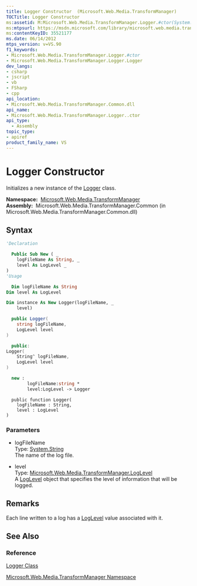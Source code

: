 ```yaml
---
title: Logger Constructor  (Microsoft.Web.Media.TransformManager)
TOCTitle: Logger Constructor
ms:assetid: M:Microsoft.Web.Media.TransformManager.Logger.#ctor(System.String,Microsoft.Web.Media.TransformManager.LogLevel)
ms:mtpsurl: https://msdn.microsoft.com/library/microsoft.web.media.transformmanager.logger.logger(v=VS.90)
ms:contentKeyID: 35521177
ms.date: 06/14/2012
mtps_version: v=VS.90
f1_keywords:
- Microsoft.Web.Media.TransformManager.Logger.#ctor
- Microsoft.Web.Media.TransformManager.Logger.Logger
dev_langs:
- csharp
- jscript
- vb
- FSharp
- cpp
api_location:
- Microsoft.Web.Media.TransformManager.Common.dll
api_name:
- Microsoft.Web.Media.TransformManager.Logger..ctor
api_type:
  - Assembly
topic_type:
- apiref
product_family_name: VS
---
```


# Logger Constructor

Initializes a new instance of the [Logger](logger-class-microsoft-web-media-transformmanager.md) class.

**Namespace:**  [Microsoft.Web.Media.TransformManager](microsoft-web-media-transformmanager-namespace.md)  
**Assembly:**  Microsoft.Web.Media.TransformManager.Common (in Microsoft.Web.Media.TransformManager.Common.dll)

## Syntax

```vb
'Declaration

  Public Sub New ( _
    logFileName As String, _
    level As LogLevel _
)
'Usage

  Dim logFileName As String
Dim level As LogLevel

Dim instance As New Logger(logFileName, _
    level)
```

```csharp
  public Logger(
    string logFileName,
    LogLevel level
)
```

```cpp
  public:
Logger(
    String^ logFileName, 
    LogLevel level
)
```

``` fsharp
  new : 
        logFileName:string * 
        level:LogLevel -> Logger
```

```jscript
  public function Logger(
    logFileName : String, 
    level : LogLevel
)
```

### Parameters

  - logFileName  
    Type: [System.String](https://msdn.microsoft.com/library/s1wwdcbf)  
    The name of the log file.  

<!-- end list -->

  - level  
    Type: [Microsoft.Web.Media.TransformManager.LogLevel](loglevel-enumeration-microsoft-web-media-transformmanager.md)  
    A [LogLevel](loglevel-enumeration-microsoft-web-media-transformmanager.md) object that specifies the level of information that will be logged.  

## Remarks

Each line written to a log has a [LogLevel](loglevel-enumeration-microsoft-web-media-transformmanager.md) value associated with it.

## See Also

### Reference

[Logger Class](logger-class-microsoft-web-media-transformmanager.md)

[Microsoft.Web.Media.TransformManager Namespace](microsoft-web-media-transformmanager-namespace.md)

